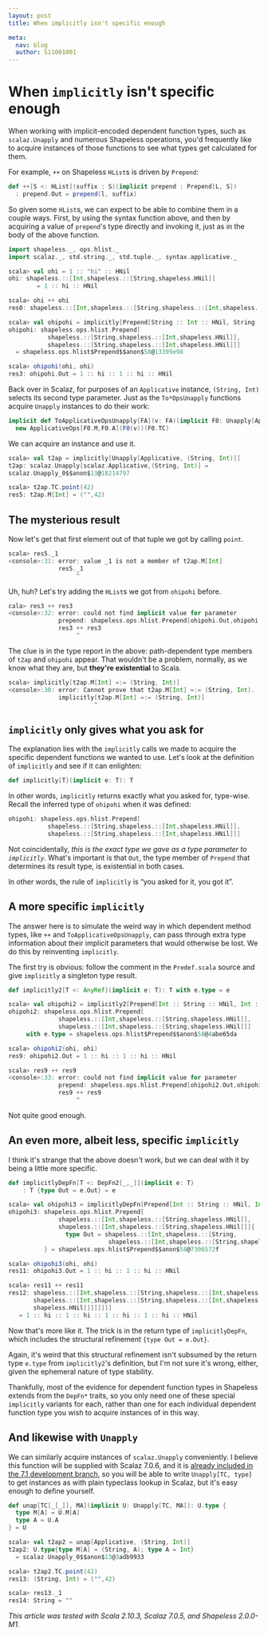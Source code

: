 ```yaml
---
layout: post
title: When implicitly isn't specific enough

meta:
  nav: blog
  author: S11001001
---
```


When `implicitly` isn't specific enough
=======================================

When working with implicit-encoded dependent function types, such as
`scalaz.Unapply` and numerous Shapeless operations, you'd frequently
like to acquire instances of those functions to see what types get
calculated for them.

For example, `++` on Shapeless `HList`s is driven by `Prepend`:

```scala
def ++[S <: HList](suffix : S)(implicit prepend : Prepend[L, S])
  : prepend.Out = prepend(l, suffix)
```

So given some `HList`s, we can expect to be able to combine them in a
couple ways.  First, by using the syntax function above, and then by
acquiring a value of `prepend`'s type directly and invoking it, just
as in the body of the above function.

```scala
import shapeless._, ops.hlist._
import scalaz._, std.string._, std.tuple._, syntax.applicative._

scala> val ohi = 1 :: "hi" :: HNil
ohi: shapeless.::[Int,shapeless.::[String,shapeless.HNil]]
        = 1 :: hi :: HNil

scala> ohi ++ ohi
res0: shapeless.::[Int,shapeless.::[String,shapeless.::[Int,shapeless.::[String,shapeless.HNil]]]] = 1 :: hi :: 1 :: hi :: HNil

scala> val ohipohi = implicitly[Prepend[String :: Int :: HNil, String :: Int :: HNil]]
ohipohi: shapeless.ops.hlist.Prepend[
           shapeless.::[String,shapeless.::[Int,shapeless.HNil]],
           shapeless.::[String,shapeless.::[Int,shapeless.HNil]]]
  = shapeless.ops.hlist$Prepend$$anon$58@13399e98

scala> ohipohi(ohi, ohi)
res3: ohipohi.Out = 1 :: hi :: 1 :: hi :: HNil
```

Back over in Scalaz, for purposes of an `Applicative` instance,
`(String, Int)` selects its second type parameter.  Just as the
`To*OpsUnapply` functions acquire `Unapply` instances to do their
work:

```scala
implicit def ToApplicativeOpsUnapply[FA](v: FA)(implicit F0: Unapply[Applicative, FA]) =
  new ApplicativeOps[F0.M,F0.A](F0(v))(F0.TC)
```

We can acquire an instance and use it.

```scala
scala> val t2ap = implicitly[Unapply[Applicative, (String, Int)]]
t2ap: scalaz.Unapply[scalaz.Applicative,(String, Int)] =
scalaz.Unapply_0$$anon$13@18214797

scala> t2ap.TC.point(42)
res5: t2ap.M[Int] = ("",42)
```

The mysterious result
---------------------

Now let's get that first element out of that tuple we got by calling
`point`.

```scala
scala> res5._1
<console>:31: error: value _1 is not a member of t2ap.M[Int]
              res5._1
                   ^
```

Uh, huh?  Let's try adding the `HList`s we got from `ohipohi` before.

```scala
cala> res3 ++ res3
<console>:32: error: could not find implicit value for parameter
              prepend: shapeless.ops.hlist.Prepend[ohipohi.Out,ohipohi.Out]
              res3 ++ res3
                   ^
```

The clue is in the type report in the above: path-dependent type
members of `t2ap` and `ohipohi` appear.  That wouldn't be a problem,
normally, as we know what they are, but **they're existential** to
Scala.

```scala
scala> implicitly[t2ap.M[Int] =:= (String, Int)]
<console>:30: error: Cannot prove that t2ap.M[Int] =:= (String, Int).
              implicitly[t2ap.M[Int] =:= (String, Int)]
                        ^
```

`implicitly` only gives what you ask for
----------------------------------------

The explanation lies with the `implicitly` calls we made to acquire
the specific dependent functions we wanted to use.  Let's look at the
definition of `implicitly` and see if it can enlighten:

```scala
def implicitly[T](implicit e: T): T
```

In other words, `implicitly` returns exactly what you asked for,
type-wise.  Recall the inferred type of `ohipohi` when it was defined:

```scala
ohipohi: shapeless.ops.hlist.Prepend[
           shapeless.::[String,shapeless.::[Int,shapeless.HNil]],
           shapeless.::[String,shapeless.::[Int,shapeless.HNil]]]
```

Not coincidentally, *this is the exact type we gave as a type
parameter to `implicitly`*.  What's important is that `Out`, the type
member of `Prepend` that determines its result type, is existential in
both cases.

In other words, the rule of `implicitly` is “you asked for it, you got
it”.

A more specific `implicitly`
----------------------------

The answer here is to simulate the weird way in which dependent method
types, like `++` and `ToApplicativeOpsUnapply`, can pass through extra
type information about their implicit parameters that would otherwise
be lost.  We do this by reinventing `implicitly`.

The first try is obvious: follow the comment in the `Predef.scala`
source and give `implicitly` a singleton type result.

```scala
def implicitly2[T <: AnyRef](implicit e: T): T with e.type = e

scala> val ohipohi2 = implicitly2[Prepend[Int :: String :: HNil, Int :: String :: HNil]]
ohipohi2: shapeless.ops.hlist.Prepend[
              shapeless.::[Int,shapeless.::[String,shapeless.HNil]],
              shapeless.::[Int,shapeless.::[String,shapeless.HNil]]]
     with e.type = shapeless.ops.hlist$Prepend$$anon$58@4abe65da

scala> ohipohi2(ohi, ohi)
res9: ohipohi2.Out = 1 :: hi :: 1 :: hi :: HNil

scala> res9 ++ res9
<console>:33: error: could not find implicit value for parameter
              prepend: shapeless.ops.hlist.Prepend[ohipohi2.Out,ohipohi2.Out]
              res9 ++ res9
                   ^
```

Not quite good enough.

An even more, albeit less, specific `implicitly`
------------------------------------------------

I think it's strange that the above doesn't work, but we can deal with
it by being a little more specific.

```scala
def implicitlyDepFn[T <: DepFn2[_,_]](implicit e: T)
    : T {type Out = e.Out} = e

scala> val ohipohi3 = implicitlyDepFn[Prepend[Int :: String :: HNil, Int :: String :: HNil]]
ohipohi3: shapeless.ops.hlist.Prepend[
              shapeless.::[Int,shapeless.::[String,shapeless.HNil]],
              shapeless.::[Int,shapeless.::[String,shapeless.HNil]]]{
                type Out = shapeless.::[Int,shapeless.::[String,
                            shapeless.::[Int,shapeless.::[String,shapeless.HNil]]]]
          } = shapeless.ops.hlist$Prepend$$anon$58@7306572f

scala> ohipohi3(ohi, ohi)
res11: ohipohi3.Out = 1 :: hi :: 1 :: hi :: HNil

scala> res11 ++ res11
res12: shapeless.::[Int,shapeless.::[String,shapeless.::[Int,shapeless.::[String,
       shapeless.::[Int,shapeless.::[String,shapeless.::[Int,shapeless.::[String,
       shapeless.HNil]]]]]]]]
   = 1 :: hi :: 1 :: hi :: 1 :: hi :: 1 :: hi :: HNil
```

Now that's more like it.  The trick is in the return type of
`implicitlyDepFn`, which includes the structural refinement `{type Out
= e.Out}`.

Again, it's weird that this structural refinement isn't subsumed by
the return type `e.type` from `implicitly2`'s definition, but I'm not
sure it's wrong, either, given the ephemeral nature of type stability.

Thankfully, most of the evidence for dependent function types in
Shapeless extends from the `DepFn*` traits, so you only need one of
these special `implicitly` variants for each, rather than one for each
individual dependent function type you wish to acquire instances of in
this way.

And likewise with `Unapply`
---------------------------

We can similarly acquire instances of `scalaz.Unapply` conveniently.
I believe this function will be supplied with Scalaz 7.0.6, and it is
[already included in the 7.1 development branch](https://github.com/scalaz/scalaz/pull/621),
so you will be able to write `Unapply[TC, type]` to get instances as
with plain typeclass lookup in Scalaz, but it's easy enough to define
yourself.

```scala
def unap[TC[_[_]], MA](implicit U: Unapply[TC, MA]): U.type {
  type M[A] = U.M[A]
  type A = U.A
} = U

scala> val t2ap2 = unap[Applicative, (String, Int)]
t2ap2: U.type{type M[A] = (String, A); type A = Int} 
  = scalaz.Unapply_0$$anon$13@3adb9933

scala> t2ap2.TC.point(42)
res13: (String, Int) = ("",42)

scala> res13._1
res14: String = ""
```

*This article was tested with Scala 2.10.3, Scalaz 7.0.5, and
Shapeless 2.0.0-M1.*
